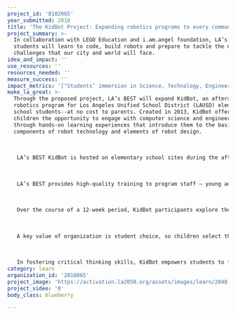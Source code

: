 ```yaml
---
project_id: '8102065'
year_submitted: 2018
title: 'The KidBot Project: Expanding robotics programs to every community in LA!'
project_summary: >-
  In collaboration with LEGO Education and i.am.angel foundation, LA’s BEST
  students will learn to code, build robots and prepare to tackle the next big
  challenges that our city and world will face.
idea_and_impact: ''
use_resources: ''
resources_needed: ''
measure_success: ''
impact_metrics: '["Students’ immersion in Science, Technology, Engineering, and Math content"]'
make_la_great: >-
  Through the proposed project, LA’s BEST will expand KidBot, an afterschool
  robotics program for Los Angeles Unified School District (LAUSD) elementary
  school students--at no cost to parents. Created in 2013, KidBot offers
  children the opportunity to engage with computer science and engineering
  through hands-on learning experiences that introduce them to the basic
  components of robot technology and elements of robot design. 
   
   
   
   LA’s BEST KidBot is hosted on elementary school sites during the afterschool hours in the school’s computer lab. The KidBot program currently serves 320 students in 16 schools. Through the LA2050 activation, we can reach all 25,000 students in close to 200 elementary schools across LA!
   
   
   
   LA’s BEST provides high-quality training to program staff — young adults with deep connections to the communities we serve — to facilitate KidBot effectively, while also supporting the development of skills coveted by today’s workforce. “KidBot coaches” guide students through the process of utilizing LEGO Mindstorms kits to work in teams to design and program their own robot.
   
   
   
   Over the course of a 12-week period, KidBot participants explore the three areas of STEM learning--mechanical engineering, electrical engineering and computer science--increasing their knowledge of robotics engineering and robot functions. This process takes place as students practice collaboration skills when building and designing their team’s robots and problem-solving skills when programming robots. As students begin interacting with the robot parts, coaches encourage participants through the process of engaging with their work as “engineers” in a robotics laboratory or workshop. With support from i.am.angel foundation, each KidBot site participate in regional competitions with other robotics clubs from surrounding schools. These competitions offer children the opportunity to learn how friendly competition and mutual gain are not separate goals; helping each other is the foundation of teamwork.
   
   
   
   A key value of organization is student choice, so children select the activities or clubs in which they take part. With all activities offered at no cost to parents, children who would otherwise not have opportunities for quality out-of-school time learning experiences are afforded important, often life-changing computer science and engineering education through KidBot.
   
   
   
   In fostering critical thinking skills, KidBot empowers students to flourish creatively and view competition as another way to learn from and teach others. Further, the integration of social and emotional learning in programming encourages students to cultivate higher-thinking skills such as responsibility, empathy, teamwork, problem solving, emotion management and initiative. These components empower students as they develop strong, positive relationships with peers and adults through their journey to becoming young leaders in the STEM field.
category: learn
organization_id: '2018065'
project_image: 'https://activation.la2050.org/assets/images/learn/2048-wide/las-best.jpg'
project_video: '0'
body_class: blueberry

---
```

